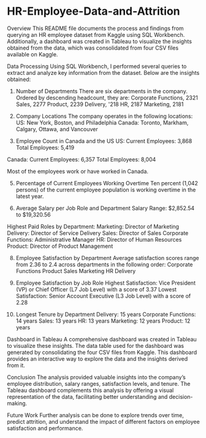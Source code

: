 # HR-Employee-Data-and-Attrition

Overview
This README file documents the process and findings from querying an HR employee dataset from Kaggle using SQL Workbench. Additionally, a dashboard was created in Tableau to visualize the insights obtained from the data, which was consolidated from four CSV files available on Kaggle.

Data Processing
Using SQL Workbench, I performed several queries to extract and analyze key information from the dataset. Below are the insights obtained:

1. Number of Departments
There are six departments in the company. Ordered by descending headcount, they are:
Corporate Functions, 2321
Sales, 2277
Product, 2239
Delivery, '218
HR, 2187
Marketing, 2181

2. Company Locations
The company operates in the following locations:
US: New York, Boston, and Philadelphia
Canada: Toronto, Markham, Calgary, Ottawa, and Vancouver

3. Employee Count in Canada and the US
US:
Current Employees: 3,868
Total Employees: 5,419

Canada:
Current Employees: 6,357
Total Employees: 8,004

Most of the employees work or have worked in Canada.

5. Percentage of Current Employees Working Overtime
Ten percent (1,042 persons) of the current employee population is working overtime in the latest year.

6. Average Salary per Job Role and Department
Salary Range: $2,852.54 to $19,320.56

Highest Paid Roles by Department:
Marketing: Director of Marketing
Delivery: Director of Service Delivery
Sales: Director of Sales
Corporate Functions: Administrative Manager
HR: Director of Human Resources
Product: Director of Product Management

8. Employee Satisfaction by Department
Average satisfaction scores range from 2.36 to 2.4 across departments in the following order:
Corporate Functions
Product
Sales
Marketing
HR
Delivery

10. Employee Satisfaction by Job Role
Highest Satisfaction: Vice President (VP) or Chief Officer (L7 Job Level) with a score of 3.37
Lowest Satisfaction: Senior Account Executive (L3 Job Level) with a score of 2.28

12. Longest Tenure by Department
Delivery: 15 years
Corporate Functions: 14 years
Sales: 13 years
HR: 13 years
Marketing: 12 years
Product: 12 years


Dashboard in Tableau
A comprehensive dashboard was created in Tableau to visualize these insights. The data table used for the dashboard was generated by consolidating the four CSV files from Kaggle. This dashboard provides an interactive way to explore the data and the insights derived from it.

Conclusion
The analysis provided valuable insights into the company’s employee distribution, salary ranges, satisfaction levels, and tenure. The Tableau dashboard complements this analysis by offering a visual representation of the data, facilitating better understanding and decision-making.

Future Work
Further analysis can be done to explore trends over time, predict attrition, and understand the impact of different factors on employee satisfaction and performance.

